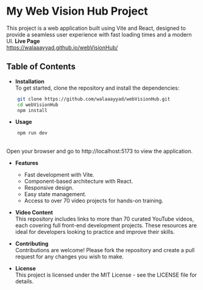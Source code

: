 # My Web Vision Hub Project
This project is a web application built using Vite and React, designed to provide a seamless user experience with fast loading times and a modern UI.
**Live Page**
<br> https://walaaayyad.github.io/webVisionHub/
## Table of Contents
- **Installation**
   <br> To get started, clone the repository and install the dependencies:

```bash
    git clone https://github.com/walaaayyad/webVisionHub.git
    cd webVisionHub
    npm install
```

- **Usage**
```sh
    npm run dev
```
   <br> Open your browser and go to http://localhost:5173 to view the application.

- **Features**
    - Fast development with Vite.
    - Component-based architecture with React.
    - Responsive design.
    - Easy state management.
    - Access to over 70 video projects for hands-on training.


- **Video Content**
   <br> This repository includes links to more than 70 curated YouTube videos, each covering full front-end development projects. These resources are ideal for developers looking to practice and improve their skills.

- **Contributing**
   <br> Contributions are welcome! Please fork the repository and create a pull request for any changes you wish to make.

- **License**
  <br>  This project is licensed under the MIT License - see the LICENSE file for details.